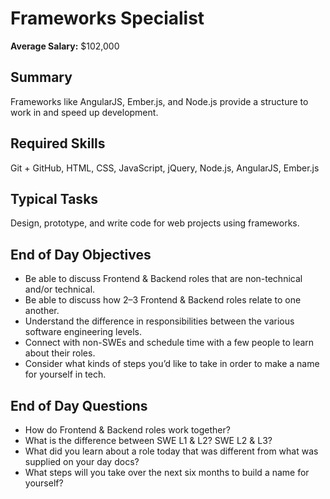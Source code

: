 # Frameworks Specialist

**Average Salary:** $102,000

## Summary

Frameworks like AngularJS, Ember.js, and Node.js provide a structure to work in and speed up development.

## Required Skills

Git + GitHub, HTML, CSS, JavaScript, jQuery, Node.js, AngularJS, Ember.js

## Typical Tasks

Design, prototype, and write code for web projects using frameworks.

## End of Day Objectives

- Be able to discuss Frontend & Backend roles that are non-technical and/or technical.
- Be able to discuss how 2–3 Frontend & Backend roles relate to one another.
- Understand the difference in responsibilities between the various software engineering levels.
- Connect with non-SWEs and schedule time with a few people to learn about their roles.
- Consider what kinds of steps you’d like to take in order to make a name for yourself in tech.

## End of Day Questions

- How do Frontend & Backend roles work together?
- What is the difference between SWE L1 & L2? SWE L2 & L3?
- What did you learn about a role today that was different from what was supplied on your day docs?
- What steps will you take over the next six months to build a name for yourself?
